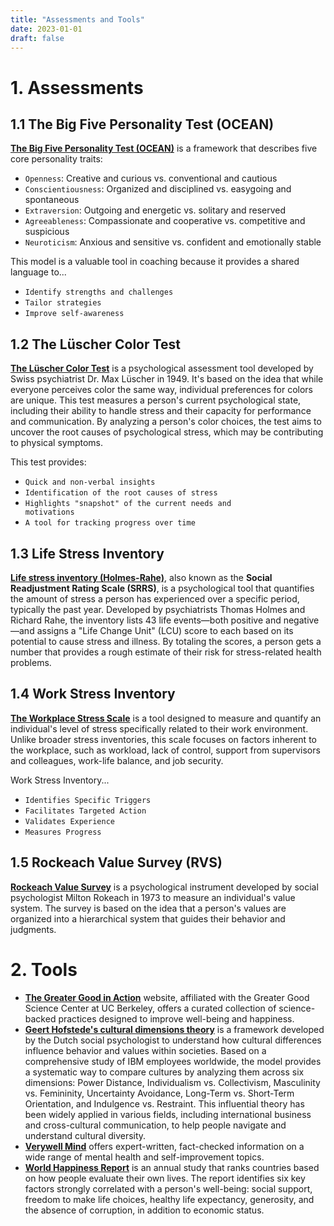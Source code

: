 ```yaml
---
title: "Assessments and Tools"
date: 2023-01-01
draft: false
---
```


# 1. Assessments

## 1.1 The Big Five Personality Test (OCEAN)
[__The Big Five Personality Test (OCEAN)__](https://bigfive-test.com/) is a framework that describes five core personality traits:
- <code>Openness</code>: Creative and curious vs. conventional and cautious
- <code>Conscientiousness</code>: Organized and disciplined vs. easygoing and spontaneous
- <code>Extraversion</code>: Outgoing and energetic vs. solitary and reserved
- <code>Agreeableness</code>: Compassionate and cooperative vs. competitive and suspicious
- <code>Neuroticism</code>: Anxious and sensitive vs. confident and emotionally stable

This model is a valuable tool in coaching because it provides a shared language to...

- <code>Identify strengths and challenges</code>
- <code>Tailor strategies</code>
- <code>Improve self-awareness</code>


## 1.2 The Lüscher Color Test
[__The Lüscher Color Test__](https://psytests.org/luscher/lus8en-run.html) is a psychological assessment tool developed by Swiss psychiatrist Dr. Max Lüscher in 1949. It's based on the idea that while everyone perceives color the same way, individual preferences for colors are unique. This test measures a person's current psychological state, including their ability to handle stress and their capacity for performance and communication. By analyzing a person's color choices, the test aims to uncover the root causes of psychological stress, which may be contributing to physical symptoms.

This test provides:
- <code>Quick and non-verbal insights</code>
- <code>Identification of the root causes of stress</code>
- <code>Highlights "snapshot" of the current needs and motivations</code>
- <code>A tool for tracking progress over time</code>


## 1.3 Life Stress Inventory
[__Life stress inventory (Holmes-Rahe)__](https://www.stress.org/self-assessments/holmes-rahe-life-stress-inventory/), also known as the __Social Readjustment Rating Scale (SRRS)__, is a psychological tool that quantifies the amount of stress a person has experienced over a specific period, typically the past year. Developed by psychiatrists Thomas Holmes and Richard Rahe, the inventory lists 43 life events—both positive and negative—and assigns a "Life Change Unit" (LCU) score to each based on its potential to cause stress and illness. By totaling the scores, a person gets a number that provides a rough estimate of their risk for stress-related health problems.


## 1.4 Work Stress Inventory
[__The Workplace Stress Scale__](https://www.stress.org/self-assessments/holmes-rahe-life-stress-inventory/) is a tool designed to measure and quantify an individual's level of stress specifically related to their work environment. Unlike broader stress inventories, this scale focuses on factors inherent to the workplace, such as workload, lack of control, support from supervisors and colleagues, work-life balance, and job security.

Work Stress Inventory...
- <code>Identifies Specific Triggers</code>
- <code>Facilitates Targeted Action</code>
- <code>Validates Experience</code>
- <code>Measures Progress</code>

## 1.5 Rockeach Value Survey (RVS)
[__Rockeach Value Survey__](https://ung.edu/center-ethical-leadership/_uploads/files/rokeach-value-survey.pdf) is a psychological instrument developed by social psychologist Milton Rokeach in 1973 to measure an individual's value system. The survey is based on the idea that a person's values are organized into a hierarchical system that guides their behavior and judgments.

# 2. Tools
- [__The Greater Good in Action__](https://ggia.berkeley.edu/) website, affiliated with the Greater Good Science Center at UC Berkeley, offers a curated collection of science-backed practices designed to improve well-being and happiness.
- [__Geert Hofstede's cultural dimensions theory__](https://geerthofstede.com/country-comparison-bar-charts/) is a framework developed by the Dutch social psychologist to understand how cultural differences influence behavior and values within societies. Based on a comprehensive study of IBM employees worldwide, the model provides a systematic way to compare cultures by analyzing them across six dimensions: Power Distance, Individualism vs. Collectivism, Masculinity vs. Femininity, Uncertainty Avoidance, Long-Term vs. Short-Term Orientation, and Indulgence vs. Restraint. This influential theory has been widely applied in various fields, including international business and cross-cultural communication, to help people navigate and understand cultural diversity.
- [__Verywell Mind__](https://www.verywellmind.com/) offers expert-written, fact-checked information on a wide range of mental health and self-improvement topics.
- [__World Happiness Report__](https://data.worldhappiness.report/table) is an annual study that ranks countries based on how people evaluate their own lives. The report identifies six key factors strongly correlated with a person's well-being: social support, freedom to make life choices, healthy life expectancy, generosity, and the absence of corruption, in addition to economic status.